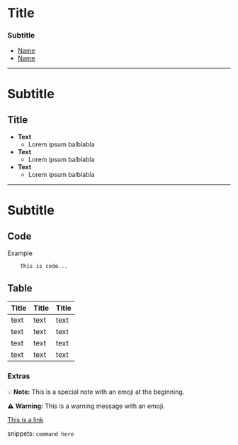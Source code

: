 # Title

### Subtitle 
- [Name](#Link)
- [Name](#Link)

---
# Subtitle

## Title
- **Text**
    - Lorem ipsum balblabla
- **Text**
    - Lorem ipsum balblabla
- **Text**
    - Lorem ipsum balblabla

---
# Subtitle

## Code
Example
```
    This is code...
```
## Table
| Title        | Title         | Title                    |
|--------------|---------------|--------------------------|
| text         | text          | text                     |
| text         | text          | text                     |
| text         | text          | text                     |
| text         | text          | text                     |


### Extras

💡 **Note:** This is a special note with an emoji at the beginning.

⚠️ **Warning:** This is a warning message with an emoji.

[This is a link](https://example.com)

snippets: `command here`